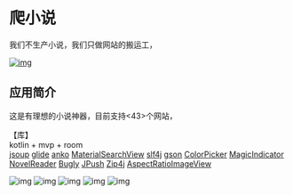 # 爬小说
我们不生产小说，我们只做网站的搬运工，

[![img](https://img.shields.io/github/release/AoEiuV020/PaNovel.svg)](https://github.com/AoEiuV020/PaNovel/releases)

## 应用简介
这是有理想的小说神器，目前支持<43>个网站，

【库】  
kotlin + mvp + room  
[jsoup](https://github.com/jhy/jsoup)
[glide](https://github.com/bumptech/glide)
[anko](https://github.com/Kotlin/anko)
[MaterialSearchView](https://github.com/MiguelCatalan/MaterialSearchView)
[slf4j](https://github.com/qos-ch/slf4j)
[gson](https://github.com/google/gson)
[ColorPicker](https://github.com/QuadFlask/colorpicker)
[MagicIndicator](https://github.com/hackware1993/MagicIndicator)
[NovelReader](https://github.com/newbiechen1024/NovelReader)
[Bugly](https://github.com/BuglyDevTeam/Bugly-Android)
[JPush](https://github.com/jpush)
[Zip4j](https://mvnrepository.com/artifact/net.lingala.zip4j/zip4j)
[AspectRatioImageView](https://github.com/santalu/aspect-ratio-imageview)

![img](screenshots/bookshelf.jpg)
![img](screenshots/genre.jpg)
![img](screenshots/list.jpg)
![img](screenshots/detail.jpg)
![img](screenshots/text.jpg)
